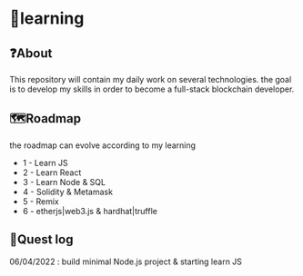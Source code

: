# 📙learning
## ❓About
This repository will contain my daily work on several technologies. the goal is to develop my skills in order to become a full-stack blockchain developer.

## 🗺️Roadmap
the roadmap can evolve according to my learning
* 1 - Learn JS
* 2 - Learn React
* 3 - Learn Node & SQL
* 4 - Solidity & Metamask
* 5 - Remix
* 6 - etherjs|web3.js & hardhat|truffle

## 📅Quest log
06/04/2022 : build minimal Node.js project & starting learn JS